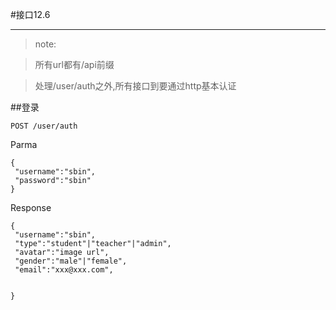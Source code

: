 #接口12.6

---

>note:

>所有url都有/api前缀

>处理/user/auth之外,所有接口到要通过http基本认证

##登录
```
POST /user/auth
```
Parma
```
{
 "username":"sbin",
 "password":"sbin"
}
```
Response
```
{
 "username":"sbin",
 "type":"student"|"teacher"|"admin",
 "avatar":"image url",
 "gender":"male"|"female",
 "email":"xxx@xxx.com",
 

}
```